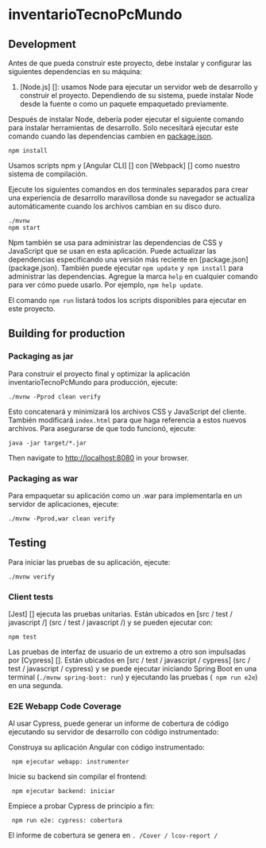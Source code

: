 # inventarioTecnoPcMundo

## Development

Antes de que pueda construir este proyecto, debe instalar y configurar las siguientes dependencias en su máquina:

1. [Node.js] []: usamos Node para ejecutar un servidor web de desarrollo y construir el proyecto.
   Dependiendo de su sistema, puede instalar Node desde la fuente o como un paquete empaquetado previamente.

Después de instalar Node, debería poder ejecutar el siguiente comando para instalar herramientas de desarrollo.
Solo necesitará ejecutar este comando cuando las dependencias cambien en [package.json](package.json).

```
npm install
```

Usamos scripts npm y [Angular CLI] [] con [Webpack] [] como nuestro sistema de compilación.

Ejecute los siguientes comandos en dos terminales separados para crear una experiencia de desarrollo maravillosa donde su navegador
se actualiza automáticamente cuando los archivos cambian en su disco duro.

```
./mvnw
npm start
```

Npm también se usa para administrar las dependencias de CSS y JavaScript que se usan en esta aplicación. Puede actualizar las dependencias
especificando una versión más reciente en [package.json] (package.json). También puede ejecutar `npm update` y` npm install` para administrar las dependencias.
Agregue la marca `help` en cualquier comando para ver cómo puede usarlo. Por ejemplo, `npm help update`.

El comando `npm run` listará todos los scripts disponibles para ejecutar en este proyecto.

## Building for production

### Packaging as jar

Para construir el proyecto final y optimizar la aplicación inventarioTecnoPcMundo para producción, ejecute:

```
./mvnw -Pprod clean verify
```

Esto concatenará y minimizará los archivos CSS y JavaScript del cliente. También modificará `index.html` para que haga referencia a estos nuevos archivos.
Para asegurarse de que todo funcionó, ejecute:

```
java -jar target/*.jar
```

Then navigate to [http://localhost:8080](http://localhost:8080) in your browser.

### Packaging as war

Para empaquetar su aplicación como un .war para implementarla en un servidor de aplicaciones, ejecute:

```
./mvnw -Pprod,war clean verify
```

## Testing

Para iniciar las pruebas de su aplicación, ejecute:

```
./mvnw verify
```

### Client tests

[Jest] [] ejecuta las pruebas unitarias. Están ubicados en [src / test / javascript /] (src / test / javascript /) y se pueden ejecutar con:

```
npm test
```

Las pruebas de interfaz de usuario de un extremo a otro son impulsadas por [Cypress] []. Están ubicados en [src / test / javascript / cypress] (src / test / javascript / cypress)
y se puede ejecutar iniciando Spring Boot en una terminal (`./mvnw spring-boot: run`) y ejecutando las pruebas (` npm run e2e`) en una segunda.

### E2E Webapp Code Coverage

Al usar Cypress, puede generar un informe de cobertura de código ejecutando su servidor de desarrollo con código instrumentado:

Construya su aplicación Angular con código instrumentado:

     npm ejecutar webapp: instrumenter

Inicie su backend sin compilar el frontend:

     npm ejecutar backend: iniciar

Empiece a probar Cypress de principio a fin:

     npm run e2e: cypress: cobertura

El informe de cobertura se genera en `. /Cover / lcov-report /`
